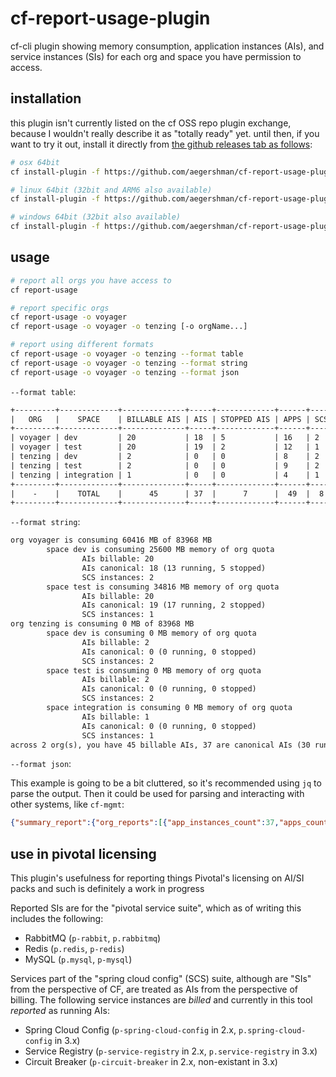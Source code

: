 # cf-report-usage-plugin

cf-cli plugin showing memory consumption, application instances (AIs), and service instances (SIs) for each org and space you have permission to access.

## installation

this plugin isn't currently listed on the cf OSS repo plugin exchange, because I wouldn't really describe it as "totally ready" yet. until then, if you want to try it out, install it directly from [the github releases tab as follows](https://github.com/aegershman/cf-report-usage-plugin/releases):

```sh
# osx 64bit
cf install-plugin -f https://github.com/aegershman/cf-report-usage-plugin/releases/download/2.11.0/cf-report-usage-plugin-darwin

# linux 64bit (32bit and ARM6 also available)
cf install-plugin -f https://github.com/aegershman/cf-report-usage-plugin/releases/download/2.11.0/cf-report-usage-plugin-linux-amd64

# windows 64bit (32bit also available)
cf install-plugin -f https://github.com/aegershman/cf-report-usage-plugin/releases/download/2.11.0/cf-report-usage-plugin-windows-amd64.exe
```

## usage

```sh
# report all orgs you have access to
cf report-usage

# report specific orgs
cf report-usage -o voyager
cf report-usage -o voyager -o tenzing [-o orgName...]

# report using different formats
cf report-usage -o voyager -o tenzing --format table
cf report-usage -o voyager -o tenzing --format string
cf report-usage -o voyager -o tenzing --format json
```

`--format table`:

```txt
+---------+-------------+--------------+-----+-------------+------+-----+
|   ORG   |    SPACE    | BILLABLE AIS | AIS | STOPPED AIS | APPS | SCS |
+---------+-------------+--------------+-----+-------------+------+-----+
| voyager | dev         | 20           | 18  | 5           | 16   | 2   |
| voyager | test        | 20           | 19  | 2           | 12   | 1   |
| tenzing | dev         | 2            | 0   | 0           | 8    | 2   |
| tenzing | test        | 2            | 0   | 0           | 9    | 2   |
| tenzing | integration | 1            | 0   | 0           | 4    | 1   |
+---------+-------------+--------------+-----+-------------+------+-----+
|    -    |    TOTAL    |      45      | 37  |      7      |  49  |  8  |
+---------+-------------+--------------+-----+-------------+------+-----+
```

`--format string`:

```txt
org voyager is consuming 60416 MB of 83968 MB
        space dev is consuming 25600 MB memory of org quota
                AIs billable: 20
                AIs canonical: 18 (13 running, 5 stopped)
                SCS instances: 2
        space test is consuming 34816 MB memory of org quota
                AIs billable: 20
                AIs canonical: 19 (17 running, 2 stopped)
                SCS instances: 1
org tenzing is consuming 0 MB of 83968 MB
        space dev is consuming 0 MB memory of org quota
                AIs billable: 2
                AIs canonical: 0 (0 running, 0 stopped)
                SCS instances: 2
        space test is consuming 0 MB memory of org quota
                AIs billable: 2
                AIs canonical: 0 (0 running, 0 stopped)
                SCS instances: 2
        space integration is consuming 0 MB memory of org quota
                AIs billable: 1
                AIs canonical: 0 (0 running, 0 stopped)
                SCS instances: 1
across 2 org(s), you have 45 billable AIs, 37 are canonical AIs (30 running, 7 stopped), 8 are SCS instances
```

`--format json`:

This example is going to be a bit cluttered, so it's recommended using `jq` to parse the output. Then it could be used for parsing and interacting with other systems, like `cf-mgmt`:

```json
{"summary_report":{"org_reports":[{"app_instances_count":37,"apps_count":28,"billable_app_instances_count":40,"billable_services_count":13,"memory_quota":83968,"memory_usage":60416,"name":"voyager","running_app_instances_count":30,"running_apps_count":21,"services_count":16,"services_suite_for_pivotal_platform_count":7,"spring_cloud_services_count":3,"stopped_app_instances_count":7,"stopped_apps_count":7,"space_reports":[{"app_instances_count":18,"apps_count":16,"billable_app_instances_count":20,"billable_services_count":7,"memory_quota":-1,"memory_usage":25600,"name":"dev","running_app_instances_count":13,"running_apps_count":11,"services_count":9,"services_suite_for_pivotal_platform_count":4,"spring_cloud_services_count":2,"stopped_app_instances_count":5,"stopped_apps_count":5},{"app_instances_count":19,"apps_count":12,"billable_app_instances_count":20,"billable_services_count":6,"memory_quota":-1,"memory_usage":34816,"name":"test","running_app_instances_count":17,"running_apps_count":10,"services_count":7,"services_suite_for_pivotal_platform_count":3,"spring_cloud_services_count":1,"stopped_app_instances_count":2,"stopped_apps_count":2}]},{"app_instances_count":0,"apps_count":21,"billable_app_instances_count":5,"billable_services_count":18,"memory_quota":83968,"memory_usage":0,"name":"tenzing","running_app_instances_count":0,"running_apps_count":0,"services_count":23,"services_suite_for_pivotal_platform_count":9,"spring_cloud_services_count":5,"stopped_app_instances_count":0,"stopped_apps_count":21,"space_reports":[{"app_instances_count":0,"apps_count":8,"billable_app_instances_count":2,"billable_services_count":6,"memory_quota":-1,"memory_usage":0,"name":"dev","running_app_instances_count":0,"running_apps_count":0,"services_count":8,"services_suite_for_pivotal_platform_count":3,"spring_cloud_services_count":2,"stopped_app_instances_count":0,"stopped_apps_count":8},{"app_instances_count":0,"apps_count":9,"billable_app_instances_count":2,"billable_services_count":6,"memory_quota":-1,"memory_usage":0,"name":"test","running_app_instances_count":0,"running_apps_count":0,"services_count":8,"services_suite_for_pivotal_platform_count":3,"spring_cloud_services_count":2,"stopped_app_instances_count":0,"stopped_apps_count":9},{"app_instances_count":0,"apps_count":4,"billable_app_instances_count":1,"billable_services_count":6,"memory_quota":-1,"memory_usage":0,"name":"integration","running_app_instances_count":0,"running_apps_count":0,"services_count":7,"services_suite_for_pivotal_platform_count":3,"spring_cloud_services_count":1,"stopped_app_instances_count":0,"stopped_apps_count":4}]}],"app_instances_count":37,"apps_count":49,"billable_app_instances_count":45,"billable_services_count":31,"memory_quota":167936,"memory_usage":60416,"name":"voyagertenzing","running_app_instances_count":30,"running_apps_count":21,"services_count":39,"services_suite_for_pivotal_platform_count":16,"spring_cloud_services_count":8,"stopped_app_instances_count":7,"stopped_apps_count":28},"format":"json"}
```

## use in pivotal licensing

This plugin's usefulness for reporting things Pivotal's licensing on AI/SI packs and such is definitely a work in progress

Reported SIs are for the "pivotal service suite", which as of writing this includes the following:

- RabbitMQ (`p-rabbit`, `p.rabbitmq`)
- Redis (`p.redis`, `p-redis`)
- MySQL (`p.mysql`, `p-mysql`)

Services part of the "spring cloud config" (SCS) suite, although are "SIs" from the perspective of CF, are treated as AIs from the perspective of billing. The following service instances are _billed_ and currently in this tool _reported_ as running AIs:

- Spring Cloud Config (`p-spring-cloud-config` in 2.x, `p.spring-cloud-config` in 3.x)
- Service Registry (`p-service-registry` in 2.x, `p.service-registry` in 3.x)
- Circuit Breaker (`p-circuit-breaker` in 2.x, non-existant in 3.x)
